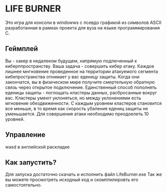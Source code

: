# LIFE BURNER
Это игра для консоли в windowws с псевдо графикой из символов ASCII разработанная в рамках проекта для вуза на языке программирования C.

## Геймплей
Вы - хакер в недалеком будущем, напрямую подлюченный к киберппространству. 
Ваша задача - совершить кибер атаку.
Каждое лишнее мнгновение проведенное на территории атакуемого сегмента кибепространства отнимает у вас еденицу защиты. Когда они закончатся, вы в физическом мире получите смертельную обратную связь через открытое подключение.
Единственный способ пополнять еденицы защиты - поглощать кластеры данных, расбросанные вокруг вас.
Кластеры умеют уклоняться, но между уклонениями есть мгновение обездвиженности.
С каждым уровнем кластеров становится все меньше, в то время как скорость убаления едениц защиты не уменьшается.
Для совершения атаки необходимо преодоелеть 10 уровней.

## Управление
wasd в английской раскладке

## Как запустить?
Для запуска достаточно скачать и исполнить файл LifeBurner.exe
Так же вы можете просмотреть исходный код и скомппилировть его самостоятельно.
